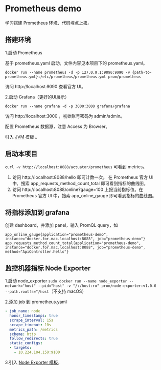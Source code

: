 # Prometheus demo
学习搭建 Prometheus 环境、代码埋点上报。

## 搭建环境
1.启动 Prometheus

基于 prometheus.yaml 启动，文件内容见本项目下的 prometheus.yaml。

`docker run --name prometheus -d -p 127.0.0.1:9090:9090 -v {path-to-prometheus.yml}:/etc/prometheus/prometheus.yml prom/prometheus`

访问 http://localhost:9090 查看官方 UI。

2.启动 Grafana（更好的UI展示）

`docker run --name grafana -d -p 3000:3000 grafana/grafana`

访问 http://localhost:3000 ，初始账号密码为 admin/admin。

配置 Prometheus 数据源，注意 Access 为 Browser。

引入 [JVM 模板](https://grafana.com/grafana/dashboards/4701) 。

## 启动本项目

`curl -v http://localhost:8088/actuator/prometheus` 可看到 metrics。

1. 访问 http://localhost:8088/hello 即可计数一次。 在 Prometheus 官方 UI 中，搜索 app_requests_method_count_total 即可看到指标的曲线图。
2. 访问 http://localhost:8088/online?gauge=100 上报当前指标值。在 Prometheus 官方 UI 中，搜索 app_online_gauge 即可看到指标的曲线图。

## 将指标添加到 grafana
创建 dashboard，并添加 panel，输入 PromQL query，如
```
app_online_gauge{application="prometheus-demo", instance="docker.for.mac.localhost:8088", job="prometheus-demo"}
app_requests_method_count_total{application="prometheus-demo", instance="docker.for.mac.localhost:8088", job="prometheus-demo", method="ApiController.hello"}
```

## 监控机器指标 Node Exporter

1.启动 node_exporter `sudo docker run --name node_exporter --network="host" --pid="host" -v "/:/host:ro" prom/node-exporter:v1.0.0 --path.rootfs="/host`（不支持 macOS）

2.添加 job 到 prometheus.yaml
```yaml
- job_name: node
  honor_timestamps: true
  scrape_interval: 15s
  scrape_timeout: 10s
  metrics_path: /metrics
  scheme: http
  follow_redirects: true
  static_configs:
  - targets:
    - 10.224.104.150:9100
```

3.引入 [Node Exporter 模板](https://grafana.com/grafana/dashboards/8919)，
